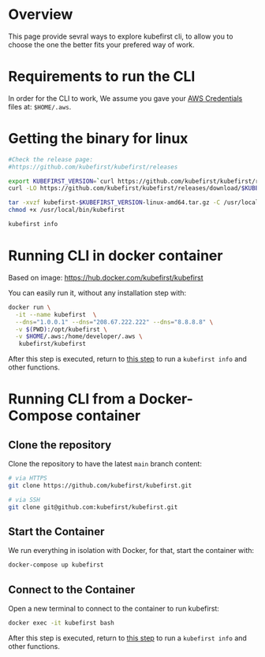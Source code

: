 # Overview 

This page provide sevral ways to explore kubefirst cli, to allow you to choose the one the better fits your prefered way of work. 


# Requirements to run the CLI

In order for the CLI to work, We assume you gave your [AWS Credentials](https://docs.aws.amazon.com/cli/latest/userguide/cli-configure-files.html) files at: `$HOME/.aws`. 


# Getting the binary for linux

```bash
#Check the release page:
#https://github.com/kubefirst/kubefirst/releases

export KUBEFIRST_VERSION=`curl https://github.com/kubefirst/kubefirst/releases/latest  -Ls -o /dev/null -w %{url_effective} | grep -oE "[^/]+$"`
curl -LO https://github.com/kubefirst/kubefirst/releases/download/$KUBEFIRST_VERSION/kubefirst-$KUBEFIRST_VERSION-linux-amd64.tar.gz

tar -xvzf kubefirst-$KUBEFIRST_VERSION-linux-amd64.tar.gz -C /usr/local/bin/
chmod +x /usr/local/bin/kubefirst

kubefirst info
```


# Running CLI in docker container

Based on image: https://hub.docker.com/kubefirst/kubefirst

You can easily run it, without any installation step with:
```bash
docker run \
  -it --name kubefirst  \
  --dns="1.0.0.1" --dns="208.67.222.222" --dns="8.8.8.8" \
  -v $(PWD):/opt/kubefirst \
  -v $HOME/.aws:/home/developer/.aws \
   kubefirst/kubefirst
```

After this step is executed, return to [this step](https://github.com/kubefirst/kubefirst#initialization) to run a `kubefirst info` and other functions.

# Running CLI from a Docker-Compose container

## Clone the repository

Clone the repository to have the latest `main` branch content:

```bash
# via HTTPS
git clone https://github.com/kubefirst/kubefirst.git

# via SSH
git clone git@github.com:kubefirst/kubefirst.git
```

## Start the Container

We run everything in isolation with Docker, for that, start the container with:

```bash
docker-compose up kubefirst
```

## Connect to the Container

Open a new terminal to connect to the container to run kubefirst:

```bash
docker exec -it kubefirst bash
```

After this step is executed, return to [this step](https://github.com/kubefirst/kubefirst#initialization) to run a `kubefirst info` and other functions.
